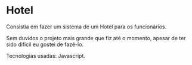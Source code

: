 # Hotel

Consistia em fazer um sistema de um Hotel para os funcionários. 

 Sem duvidos o projeto mais grande que fiz até o momento, apesar de ter sido difícil eu gostei de fazê-lo.

 Tecnologias usadas: Javascript.

